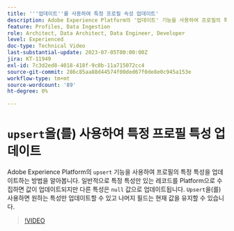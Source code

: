 ```yaml
---
title: '''업데이트''를 사용하여 특정 프로필 속성 업데이트'
description: Adobe Experience Platform의 '업데이트' 기능을 사용하여 프로필의 특정 속성을 업데이트하는 방법을 알아봅니다.
feature: Profiles, Data Ingestion
role: Architect, Data Architect, Data Engineer, Developer
level: Experienced
doc-type: Technical Video
last-substantial-update: 2023-07-05T00:00:00Z
jira: KT-11949
exl-id: 7c3d2ed8-4018-418f-9c0b-11a715072cc4
source-git-commit: 286c85aa88d44574f00ded67f0de8e0c945a153e
workflow-type: tm+mt
source-wordcount: '89'
ht-degree: 0%

---
```


# `upsert`을(를) 사용하여 특정 프로필 특성 업데이트

Adobe Experience Platform의 `upsert` 기능을 사용하여 프로필의 특정 특성을 업데이트하는 방법을 알아봅니다. 일반적으로 특정 특성만 있는 레코드를 Platform으로 수집하면 값이 업데이트되지만 다른 특성은 `null` 값으로 업데이트됩니다. `Upsert`을(를) 사용하면 원하는 특성만 업데이트할 수 있고 나머지 필드는 현재 값을 유지할 수 있습니다.

>[!VIDEO](https://video.tv.adobe.com/v/3443448/?learn=on&enablevpops&captions=kor)
